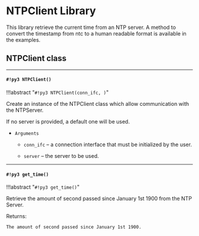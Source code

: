 # NTPClient Library

This library retrieve the current time from an NTP server.
A method to convert the timestamp from ntc to a human readable format is available in the examples.

## NTPClient class


---
#### `#!py3 NTPClient()`

!!!abstract "`#!py3 NTPClient(conn_ifc, )`"

Create an instance of the NTPClient class which allow communication with the NTPServer.

If no server is provided, a default one will be used.


* ```Arguments```

    
    * ```conn_ifc``` – a connection interface that must be initialized by the user.


    * ```server``` – the server to be used.



---
#### `#!py3 get_time()`

!!!abstract "`#!py3 get_time()`"

Retrieve the amount of second passed since January 1st 1900 from the NTP Server.

Returns:

    The amount of second passed since January 1st 1900.
